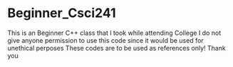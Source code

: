 # Beginner_Csci241
This is an Beginner C++ class that I took while attending College
I do not give anyone permission to use this code since it would be used for unethical perposes
These codes are to be used as references only!
Thank you 
